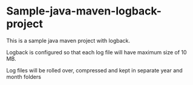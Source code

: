 # Sample-java-maven-logback-project
This is a sample java maven project with logback.

Logback is configured so that each log file will have maximum size of 10 MB. 

Log files will be rolled over, compressed and kept in separate year and month folders
